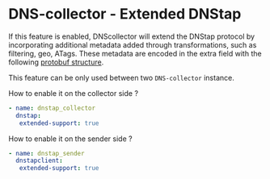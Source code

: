 # DNS-collector - Extended DNStap

If this feature is enabled, DNScollector will extend the DNStap protocol by incorporating additional metadata added through transformations, such as filtering, geo, ATags.
These metadata are encoded in the extra field with the following [protobuf structure](./../../dnsutils/extended_dnstap.proto).

This feature can be only used between two `DNS-collector` instance.

How to enable it on the collector side ?

```yaml
- name: dnstap_collector
  dnstap:
   extended-support: true
```

How to enable it on the sender side ?

```yaml
- name: dnstap_sender
  dnstapclient:
   extended-support: true
```

